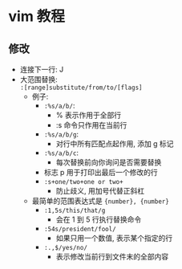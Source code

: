 # vim 教程

## 修改
* 连接下一行: J
* 大范围替换:  
    `:[range]substitute/from/to/[flags]`        
    * 例子:  
        * `:%s/a/b/`:   
            * % 表示作用于全部行
            * :s 命令只作用在当前行
        * `:%s/a/b/g`:
            * 对行中所有匹配点起作用, 添加 g 标记
        * `:%s/a/b/c`:
            * 每次替换前向你询问是否需要替换
        * 标志 p 用于打印出最后一个修改的行
        * `:s+one/two+one or two+`
            * 防止歧义, 用加号代替正斜杠
    * 最简单的范围表达式是 `{number}, {number}`
        * `:1,5s/this/that/g`
            * 会在 1 到 5 行执行替换命令
        * `:54s/president/fool/`
            * 如果只用一个数值, 表示某个指定的行
        * `:.,$/yes/no/`
            * 表示修改当前行到文件末的全部内容

    
